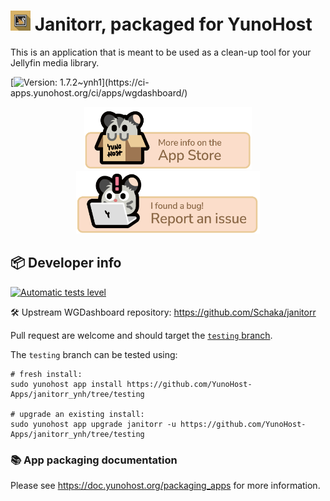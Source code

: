 <!--
N.B.: This README was automatically generated by <https://github.com/YunoHost/apps_tools/blob/main/readme_generator>
It shall NOT be edited by hand.
-->

<h1>
  <img src="/doc/screenshots/janitorr-logo.jpg" width="32px" alt="Logo of Janitorr">
  Janitorr, packaged for YunoHost
</h1>

This is an application that is meant to be used as a clean-up tool for your Jellyfin media library.

[![Version: 1.7.2~ynh1](https://img.shields.io/badge/Version-v1.7.2~ynh1-rgba(0,150,0,1)?style=for-the-badge)](https://ci-apps.yunohost.org/ci/apps/wgdashboard/)

<div align="center">
<a href="https://apps.yunohost.org/app/janitorr"><img height="100px" src="https://github.com/YunoHost/yunohost-artwork/raw/refs/heads/main/badges/neopossum-badges/badge_more_info_on_the_appstore.svg"/></a>
<a href="https://github.com/YunoHost-Apps/janitorr_ynh/issues"><img height="100px" src="https://github.com/YunoHost/yunohost-artwork/raw/refs/heads/main/badges/neopossum-badges/badge_report_an_issue.svg"/></a>
</div>

## 📦 Developer info

[![Automatic tests level](https://yunorunner.tiesiog.lt/api/badge/janitorr/integration)](https://ci-apps.yunohost.org/ci/apps/janitorr/)

🛠️ Upstream WGDashboard repository: <https://github.com/Schaka/janitorr>

Pull request are welcome and should target the [`testing` branch](https://github.com/YunoHost-Apps/janitorr_ynh/tree/testing).

The `testing` branch can be tested using:
```
# fresh install:
sudo yunohost app install https://github.com/YunoHost-Apps/janitorr_ynh/tree/testing

# upgrade an existing install:
sudo yunohost app upgrade janitorr -u https://github.com/YunoHost-Apps/janitorr_ynh/tree/testing
```

### 📚 App packaging documentation

Please see <https://doc.yunohost.org/packaging_apps> for more information.
